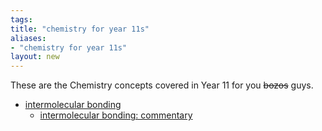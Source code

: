 ```yaml
---
tags: 
title: "chemistry for year 11s"
aliases:
- "chemistry for year 11s"
layout: new
---
```


These are the Chemistry concepts covered in Year 11 for you ~~bozos~~ guys.

- [intermolecular bonding](intermol.md)
    - [intermolecular bonding: commentary](intermolCommentary.md)